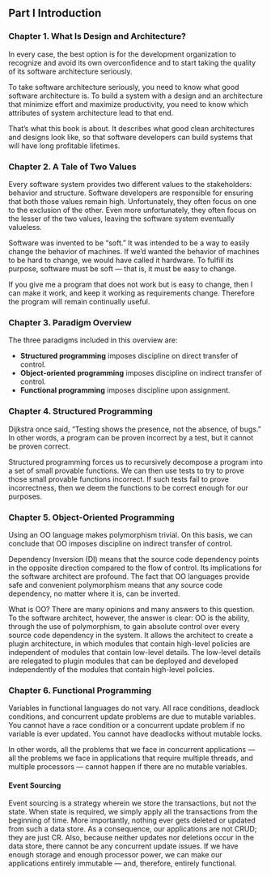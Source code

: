 ## Part I Introduction

### Chapter 1. What Is Design and Architecture?
In every case, the best option is for the development organization to recognize and avoid its own overconfidence 
and to start taking the quality of its software architecture seriously.

To take software architecture seriously, you need to know what good software architecture is. 
To build a system with a design and an architecture that minimize effort and maximize productivity, 
you need to know which attributes of system architecture lead to that end.

That’s what this book is about. It describes what good clean architectures and designs look like, 
so that software developers can build systems that will have long profitable lifetimes.

### Chapter 2. A Tale of Two Values
Every software system provides two different values to the stakeholders: behavior and structure. 
Software developers are responsible for ensuring that both those values remain high. 
Unfortunately, they often focus on one to the exclusion of the other. Even more unfortunately, 
they often focus on the lesser of the two values, leaving the software system eventually valueless.

Software was invented to be “soft.” It was intended to be a way to easily change the behavior of machines. 
If we’d wanted the behavior of machines to be hard to change, we would have called it hardware.
To fulfill its purpose, software must be soft — that is, it must be easy to change.

If you give me a program that does not work but is easy to change, then I can
make it work, and keep it working as requirements change. Therefore the
program will remain continually useful.

### Chapter 3. Paradigm Overview
The three paradigms included in this overview are:
- **Structured programming** imposes discipline on direct transfer of control.
- **Object-oriented programming** imposes discipline on indirect transfer of control.
- **Functional programming** imposes discipline upon assignment.

### Chapter 4. Structured Programming
Dijkstra once said, “Testing shows the presence, not the absence, of bugs.” 
In other words, a program can be proven incorrect by a test, but it cannot be proven correct.

Structured programming forces us to recursively decompose a program into a set of small provable functions. 
We can then use tests to try to prove those small provable functions incorrect. 
If such tests fail to prove incorrectness, then we deem the functions to be correct enough for our purposes.

### Chapter 5. Object-Oriented Programming
Using an OO language makes polymorphism trivial. 
On this basis, we can conclude that OO imposes discipline on indirect transfer of control.

Dependency Inversion (DI) means that the source code dependency points in the opposite direction compared to the
flow of control. Its implications for the software architect are profound.
The fact that OO languages provide safe and convenient polymorphism means that any source code dependency,
no matter where it is, can be inverted.

What is OO? There are many opinions and many answers to this question. 
To the software architect, however, the answer is clear: OO is the ability, through the use of polymorphism, 
to gain absolute control over every source code dependency in the system. 
It allows the architect to create a plugin architecture, 
in which modules that contain high-level policies are independent of modules that contain low-level details. 
The low-level details are relegated to plugin modules that can be deployed and developed independently of the modules
that contain high-level policies.

### Chapter 6. Functional Programming
Variables in functional languages do not vary. All race conditions, deadlock conditions, and concurrent update
problems are due to mutable variables. You cannot have a race condition or a concurrent update problem 
if no variable is ever updated. You cannot have deadlocks without mutable locks.

In other words, all the problems that we face in concurrent applications — all the problems we face in applications 
that require multiple threads, and multiple processors — cannot happen if there are no mutable variables.

#### Event Sourcing
Event sourcing is a strategy wherein we store the transactions, but not the state.
When state is required, we simply apply all the transactions from the beginning of time.
More importantly, nothing ever gets deleted or updated from such a data store.
As a consequence, our applications are not CRUD; they are just CR. 
Also, because neither updates nor deletions occur in the data store, there cannot be any concurrent update issues.
If we have enough storage and enough processor power, we can make our applications entirely immutable — 
and, therefore, entirely functional.

